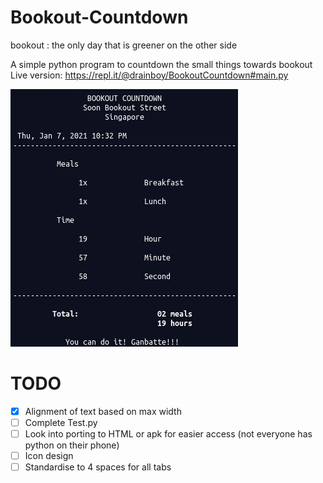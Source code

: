 # Bookout-Countdown
bookout
: the only day that is greener on the other side

A simple python program to countdown the small things towards bookout
Live version: https://repl.it/@drainboy/BookoutCountdown#main.py

![example of program output](terminal_output.png)


# TODO
- [x] Alignment of text based on max width
- [ ] Complete Test.py
- [ ] Look into porting to HTML or apk for easier access (not everyone has python on their phone)
- [ ] Icon design
- [ ] Standardise to 4 spaces for all tabs
